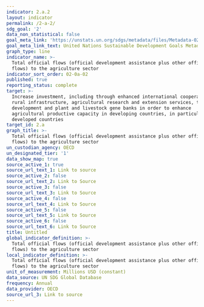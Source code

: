 ```yaml
---
indicator: 2.a.2
layout: indicator
permalink: /2-a-2/
sdg_goal: '2'
data_non_statistical: false
goal_meta_link: 'https://unstats.un.org/sdgs/metadata/files/Metadata-02-0A-02.pdf'
goal_meta_link_text: United Nations Sustainable Development Goals Metadata
graph_type: line
indicator_name: >-
  Total official flows (official development assistance plus other official
  flows) to the agriculture sector
indicator_sort_order: 02-0a-02
published: true
reporting_status: complete
target: >-
  Increase investment, including through enhanced international cooperation, in
  rural infrastructure, agricultural research and extension services, technology
  development and plant and livestock gene banks in order to enhance
  agricultural productive capacity in developing countries, in particular least
  developed countries
target_id: 2.a
graph_title: >-
  Total official flows (official development assistance plus other official
  flows) to the agriculture sector
un_custodian_agency: OECD
un_designated_tier: '1'
data_show_map: true
source_active_1: true
source_url_text_1: Link to source
source_active_2: false
source_url_text_2: Link to Source
source_active_3: false
source_url_text_3: Link to Source
source_active_4: false
source_url_text_4: Link to Source
source_active_5: false
source_url_text_5: Link to Source
source_active_6: false
source_url_text_6: Link to Source
title: Untitled
global_indicator_definition: >-
  Total official flows (official development assistance plus other official
  flows) to the agriculture sector
local_indicator_definition: >-
  Total official flows (official development assistance plus other official
  flows) to the agriculture sector
unit_of_measurement: Millions USD (constant)
data_source: UN SDG Global Database
frequency: Annual
data_provider: OECD
source_url_3: Link to source
---
```

